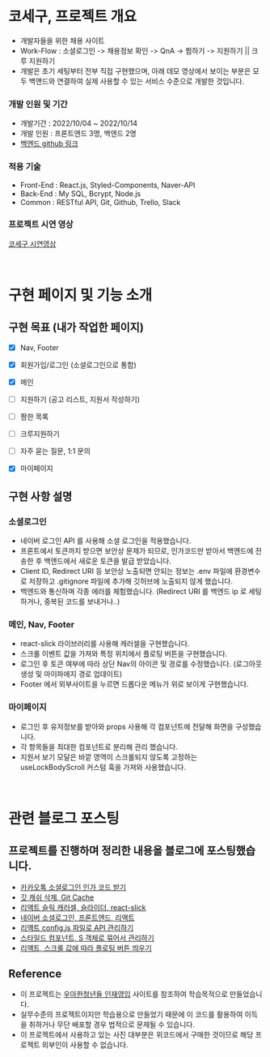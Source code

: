 # 코세구, 프로젝트 개요

- 개발자들을 위한 채용 사이트
- Work-Flow : 소셜로그인 -> 채용정보 확인 -> QnA -> 찜하기 -> 지원하기 || 크루 지원하기
- 개발은 초기 세팅부터 전부 직접 구현했으며, 아래 데모 영상에서 보이는 부분은 모두 백앤드와 연결하여 실제 사용할 수 있는 서비스 수준으로 개발한 것입니다.

### 개발 인원 및 기간

- 개발기간 : 2022/10/04 ~ 2022/10/14
- 개발 인원 : 프론트엔드 3명, 백엔드 2명
- [백엔드 github 링크](https://github.com/wecode-bootcamp-korea/37-2nd-Cosegu-backend)

### **적용 기술**

- Front-End : React.js, Styled-Components, Naver-API
- Back-End : My SQL, Bcrypt, Node.js
- Common :  RESTful API, Git, Github, Trello, Slack

### 프로젝트 시연 영상

[코세구 시연영상](https://youtu.be/6lNsXWvzYf4) 

<br>

# 구현 페이지 및 기능 소개

## 구현 목표 (내가 작업한 페이지)

- [x] Nav, Footer
- [x] 회원가입/로그인 (소셜로그인으로 통합)
- [x] 메인
- [ ] 지원하기 (공고 리스트, 지원서 작성하기)
- [ ] 짬한 목록
- [ ] 크루지원하기
- [ ] 자주 묻는 질문, 1:1 문의
- [x] 마이페이지


## 구현 사항 설명

### 소셜로그인

- 네이버 로그인 API 를 사용해 소셜 로그인을 적용했습니다.
- 프론트에서 토큰까지 받으면 보안상 문제가 되므로, 인가코드만 받아서 백엔드에 전송한 후 백엔드에서 새로운 토큰을 발급 받았습니다.
- Client ID, Redirect URI 등 보안상 노출되면 안되는 정보는 .env 파일에 환경변수로 저장하고 .gitignore 파일에 추가해 깃허브에 노출되지 않게 했습니다.
- 백엔드와 통신하며 각종 에러를 체험했습니다. (Redirect URI 를 백엔드 ip 로 세팅하거나, 중복된 코드를 보내거나..)

### 메인, Nav, Footer

- react-slick 라이브러리를 사용해 캐러셀을 구현했습니다.
- 스크롤 이벤트 값을 가져와 특정 위치에서 플로팅 버튼을 구현했습니다.
- 로그인 후 토큰 여부에 따라 상단 Nav의 아이콘 및 경로를 수정했습니다. (로그아웃 생성 및 마이파에지 경로 업데이트)
- Footer 에서 외부사이트을 누르면 드롭다운 메뉴가 위로 보이게 구현했습니다.

### 마이페이지

- 로그인 후 유저정보를 받아와 props 사용해 각 컴포넌트에 전달해 화면을 구성했습니다.
- 각 항목들을 최대한 컴포넌트로 분리해 관리 했습니다.
- 지원서 보기 모달은 바깥 영역이 스크롤되지 않도록 고정하는 useLockBodyScroll 커스텀 훅을 가져와 사용했습니다.

<br>

# 관련 블로그 포스팅

## 프로젝트를 진행하며 정리한 내용을 블로그에 포스팅했습니다.

- [카카오톡 소셜로그인 인가 코드 받기](https://velog.io/@rayong/%EC%B9%B4%EC%B9%B4%EC%98%A4%ED%86%A1-%EC%86%8C%EC%85%9C%EB%A1%9C%EA%B7%B8%EC%9D%B8-%EC%9D%B8%EA%B0%80-%EC%BD%94%EB%93%9C-%EB%B0%9B%EA%B8%B0)
- [깃 캐쉬 삭제, Git Cache]([https://velog.io/@rayong/%EC%B9%B4%EC%B9%B4%EC%98%A4%ED%86%A1-%EC%86%8C%EC%85%9C%EB%A1%9C%EA%B7%B8%EC%9D%B8-%EC%9D%B8%EA%B0%80-%EC%BD%94%EB%93%9C-%EB%B0%9B%EA%B8%B0](https://velog.io/@rayong/%EA%B9%83-%EC%BA%90%EC%89%AC-%EC%82%AD%EC%A0%9C-Git-Cache))
- [리액트 슬릭 캐러셀, 슬라이더, react-slick](https://velog.io/@rayong/%EB%A6%AC%EC%95%A1%ED%8A%B8-%EC%8A%AC%EB%A6%AD-%EC%BA%90%EB%9F%AC%EC%85%80-%EC%8A%AC%EB%9D%BC%EC%9D%B4%EB%8D%94-react-slick)
- [네이버 소셜로그인, 프론트엔드, 리액트](https://velog.io/@rayong/%EB%84%A4%EC%9D%B4%EB%B2%84-%EC%86%8C%EC%85%9C%EB%A1%9C%EA%B7%B8%EC%9D%B8-%ED%94%84%EB%A1%A0%ED%8A%B8%EC%97%94%EB%93%9C-%EB%A6%AC%EC%95%A1%ED%8A%B8)
- [리액트 config.js 파일로 API 관리하기](https://velog.io/@rayong/%EB%A6%AC%EC%95%A1%ED%8A%B8-config.js-%ED%8C%8C%EC%9D%BC%EB%A1%9C-API-%EA%B4%80%EB%A6%AC%ED%95%98%EA%B8%B0)
- [스타일드 컴포넌트, S 객체로 묶어서 관리하기](https://velog.io/@rayong/%EC%8A%A4%ED%83%80%EC%9D%BC%EB%93%9C-%EC%BB%B4%ED%8F%AC%EB%84%8C%ED%8A%B8-S-%EA%B0%9D%EC%B2%B4%EB%A1%9C-%EB%AC%B6%EC%96%B4%EC%84%9C-%EA%B4%80%EB%A6%AC%ED%95%98%EA%B8%B0)
- [리액트, 스크롤 값에 따라 플로팅 버튼 띄우기](https://velog.io/@rayong/%EB%A6%AC%EC%95%A1%ED%8A%B8-%EC%8A%A4%ED%81%AC%EB%A1%A4-%EA%B0%92%EC%97%90-%EB%94%B0%EB%9D%BC-%ED%94%8C%EB%A1%9C%ED%8C%85-%EB%B2%84%ED%8A%BC-%EB%9D%84%EC%9A%B0%EA%B8%B0)

## **Reference**

- 이 프로젝트는 [우아한청년들 인재영입](https://career.woowayouths.com/) 사이트를 참조하여 학습목적으로 만들었습니다.
- 실무수준의 프로젝트이지만 학습용으로 만들었기 때문에 이 코드를 활용하여 이득을 취하거나 무단 배포할 경우 법적으로 문제될 수 있습니다.
- 이 프로젝트에서 사용하고 있는 사진 대부분은 위코드에서 구매한 것이므로 해당 프로젝트 외부인이 사용할 수 없습니다.
